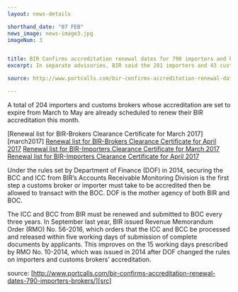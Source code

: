 ```yaml
---
layout: news-details

shorthand_date: "07 FEB"
news_image: news-image3.jpg
imageNum: 3


title: BIR Confirms accreditation renewal dates for 790 importers and brokers
excerpt: In separate advisories, BIR said the 281 importers and 43 customs brokers whose Importer’s Clearance Certificates (ICCs) and Broker’s Clearance Certificates (BCCs) are valid only until June 2017 are scheduled to renew their clearance certificates between March 1 and March 31

source: http://www.portcalls.com/bir-confirms-accreditation-renewal-dates-790-importers-brokers/

---
```


A total of 204 importers and customs brokers whose accreditation are set to expire from March to May are already scheduled to renew their BIR accreditation this month.

[Renewal list for BIR-Brokers Clearance Certificate for March 2017][march2017]
[Renewal list for BIR-Brokers Clearance Certificate for April 2017][april2017]
[Renewal list for BIR-Importers Clearance Certificate for March 2017][impmarch2017]
[Renewal list for BIR-Importers Clearance Certificate for April 2017][impapril2017]

Under the rules set by Department of Finance (DOF) in 2014, securing the BCC and ICC from BIR’s Accounts Receivable Monitoring Division is the first step a customs broker or importer must take to be accredited then be allowed to transact with the BOC. DOF is the mother agency of both BIR and BOC.

The ICC and BCC from BIR must be renewed and submitted to BOC every three years. In September last year, BIR issued Revenue Memorandum Order (RMO) No. 56-2016, which orders that the ICC and BCC be processed and released within five working days of submission of complete documents by applicants. This improves on the 15 working days prescribed by RMO No. 10-2014, which was issued in 2014 after DOF changed the rules on importers and customs brokers’ accreditation.

source: [http://www.portcalls.com/bir-confirms-accreditation-renewal-dates-790-importers-brokers/][src]

[mar2017]: https://www.scribd.com/document/338618911/Schedule-of-Renewal-for-BIR-Brokers-Clearance-Certificate-for-March-2017
[april2017]: https://www.scribd.com/document/338618815/Schedule-of-Renewal-for-BIR-Brokers-Clearance-Certificate-for-April-2017
[impmarch2017]: https://www.scribd.com/document/338619077/Schedule-of-Renewal-for-BIR-Importers-Clearance-Certificate-for-March-2017
[impapril2017]: https://www.scribd.com/document/338619077/Schedule-of-Renewal-for-BIR-Importers-Clearance-Certificate-for-April-2017
[src]:http://www.portcalls.com/bir-confirms-accreditation-renewal-dates-790-importers-brokers/